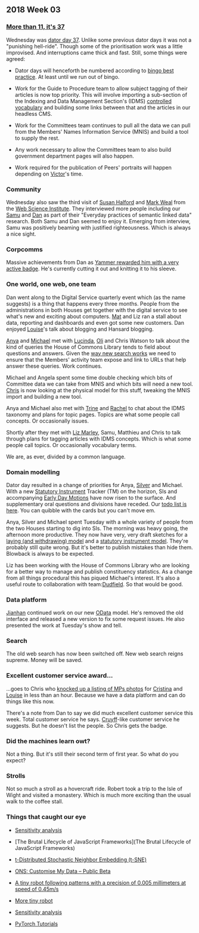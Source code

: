 ## 2018 Week 03

### [More than 11, it's 37](https://www.youtube.com/watch?v=u3ZvO4pcTHs)

Wednesday was [dator day 37](https://twitter.com/dasbarrett/status/953681955475869696). Unlike some previous dator days it was not a "punishing hell-ride". Though some of the prioritisation work was a little improvised. And interruptions came thick and fast. Still, some things were agreed:

* Dator days will henceforth be numbered according to [bingo best practice](https://www.winkbingo.com/online-bingo/bingo-calls). At least until we run out of bingo.

* Work for the Guide to Procedure team to allow subject tagging of their articles is now top priority. This will involve importing a sub-section of the Indexing and Data Management Section's (IDMS) [controlled vocabulary](http://www.data.parliament.uk/dataset/thesauri) and building some links between that and the articles in our headless CMS.

* Work for the Committees team continues to pull all the data we can pull from the Members' Names Information Service (MNIS) and build a tool to supply the rest.

* Any work necessary to allow the Committees team to also build government department pages will also happen.

* Work required for the publication of Peers' portraits will happen depending on [Victor](https://twitter.com/_victorhwang)'s time.

### Community

Wednesday also saw the third visit of [Susan Halford](https://www.southampton.ac.uk/socsci/about/staff/sjh3.page) and [Mark Weal](https://www.ecs.soton.ac.uk/people/mjw) from the [Web Science Institute](https://www.southampton.ac.uk/wsi/index.page). They interviewed more people including our [Samu](https://twitter.com/langsamu) and [Dan](https://twitter.com/dasbarrett) as part of their "Everyday practices of semantic linked data" research. Both Samu and Dan seemed to enjoy it. Emerging from interview, Samu was positively beaming with justified righteousness. Which is always a nice sight.

### Corpcomms

Massive achievements from Dan as [Yammer rewarded him with a very active badge](https://twitter.com/dasbarrett/status/954003466875228160). He's currently cutting it out and knitting it to his sleeve.

### One world, one web, one team

Dan went along to the Digital Service quarterly event which (as the name suggests) is a thing that happens every three months. People from the administrations in both Houses get together with the digital service to see what's new and exciting about computers. [Mat](https://twitter.com/matiasgermanico) and Liz ran a stall about data, reporting and dashboards and even got some new customers. Dan enjoyed [Louise](https://twitter.com/louduffs)'s talk about blogging and Hansard blogging.

[Anya](https://twitter.com/bitten_) and [Michael](https://twitter.com/fantasticlife) met with [Lucinda](https://twitter.com/LucindaMaer), [Oli](https://twitter.com/olihawkins) and Chris Watson to talk about the kind of queries the House of Commons Library tends to field about questions and answers. Given the [way new search works](http://smethur.st/posts/176135866) we need to ensure that the Members' activity team expose and link to URLs that help answer these queries. Work continues.

Michael and Angela spent some time double checking which bits of Committee data we can take from MNIS and which bits will need a new tool. [Chris](https://twitter.com/chrisalcockdev) is now looking at the physical model for this stuff, tweaking the MNIS import and building a new tool.

Anya and Michael also met with [Trine](https://twitter.com/stealthgeekuk) and [Rachel](https://twitter.com/rachel_ep) to chat about the IDMS taxonomy and plans for topic pages. Topics are what some people call concepts. Or occasionally issues.

Shortly after they met with [Liz Marley](https://twitter.com/greensideknits), Samu, Matthieu and Chris to talk through plans for tagging articles with IDMS concepts. Which is what some people call topics. Or occasionally vocabulary terms.

We are, as ever, divided by a common language.

### Domain modelling

Dator day resulted in a change of priorities for Anya, [Silver](https://twitter.com/silveroliver) and Michael. With a new [Statutory Instrument](http://www.parliament.uk/business/bills-and-legislation/secondary-legislation/statutory-instruments/) Tracker (TM) on the horizon, SIs and accompanying [Early Day Motions](http://www.parliament.uk/site-information/glossary/early-day-motions/) have now risen to the surface. And supplementary oral questions and divisions have receded. Our [todo list is here](https://trello.com/b/Z1nrm0Vr/parliament-ontology). You can quibble with the cards but you can't move em.

Anya, Silver and Michael spent Tuesday with a whole variety of people from the two Houses starting to dig into SIs. The morning was heavy going, the afternoon more productive. They now have very, very draft sketches for a [laying (and withdrawing) model](https://raw.githubusercontent.com/ukpds/ontologies/master/laying/laying.png) and a [statutory instrument model](https://raw.githubusercontent.com/ukpds/ontologies/master/statutory-instrument/statutory-instrument.png). They're probably still quite wrong. But it's better to publish mistakes than hide them. Blowback is always to be expected.

Liz has been working with the House of Commons Library who are looking for a better way to manage and publish constituency statistics. As a change from all things procedural this has piqued Michael's interest. It's also a useful route to collaboration with team:[Dudfield](https://twitter.com/mr_dudders). So that would be good.

### Data platform

[Jianhan](https://twitter.com/jianhanzhu) continued work on our new [OData](http://www.odata.org/) model. He's removed the old interface and released a new version to fix some request issues. He also presented the work at Tuesday's show and tell.

### Search

The old web search has now been switched off. New web search reigns supreme. Money will be saved.

### Excellent customer service award...

...goes to Chris who [knocked up a listing of MPs photos](https://twitter.com/chrisalcockdev/status/954334278707548160) for [Cristina](https://twitter.com/estrangeirada) and [Louise](https://twitter.com/LouiseVThompson) in less than an hour. Because we have a data platform and can do things like this now.

There's a note from Dan to say we did much excellent customer service this week. Total customer service he says. [Cruyff](https://en.wikipedia.org/wiki/Johan_Cruyff)-like customer service he suggests. But he doesn't list the people. So Chris gets the badge.

### Did the machines learn owt?

Not a thing. But it's still their second term of first year. So what do you expect?

### Strolls

Not so much a stroll as a hovercraft ride. Robert took a trip to the Isle of Wight and visited a monastery. Which is much more exciting than the usual walk to the coffee stall.

### Things that caught our eye

* [Sensitivity analysis](https://en.wikipedia.org/wiki/Sensitivity_analysis)

* [The Brutal Lifecycle of JavaScript Frameworks](The Brutal Lifecycle of JavaScript Frameworks)

* [t-Distributed Stochastic Neighbor Embedding (t-SNE)](https://lvdmaaten.github.io/tsne/)

* [ONS: Customise My Data – Public Beta](https://digitalblog.ons.gov.uk/2018/01/15/customise-my-data-public-beta)

* [A tiny robot following patterns with a precision of 0.005 millimeters at speed of 0.45m/s](https://www.youtube.com/watch?v=djxsE6zo_tc)

* [More tiny robot](https://spectrum.ieee.org/automaton/robotics/industrial-robots/harvard-millidelta-robot-is-tiny-and-scary-fast)

* [Sensitivity analysis](https://en.wikipedia.org/wiki/Sensitivity_analysis)

* [PyTorch Tutorials](http://pytorch.org/tutorials/index.html)
